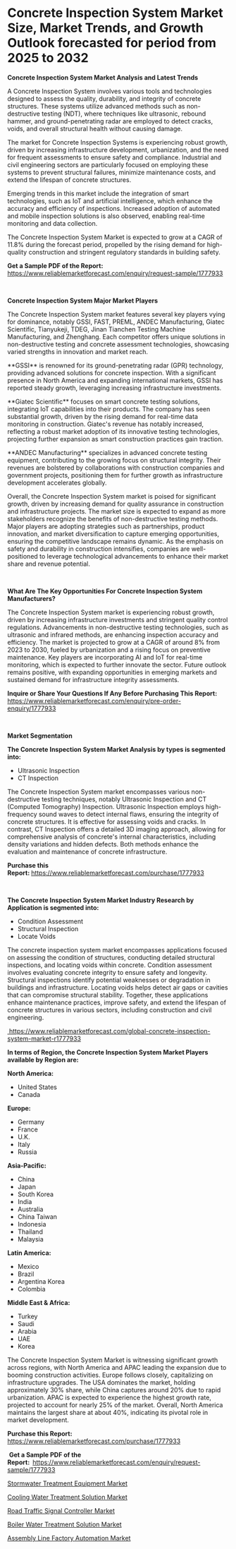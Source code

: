 <p><h1>Concrete Inspection System Market Size, Market Trends, and Growth Outlook forecasted for period from 2025 to 2032</h1></p><p><strong>Concrete Inspection System Market Analysis and Latest Trends</strong></p>
<p><p>A Concrete Inspection System involves various tools and technologies designed to assess the quality, durability, and integrity of concrete structures. These systems utilize advanced methods such as non-destructive testing (NDT), where techniques like ultrasonic, rebound hammer, and ground-penetrating radar are employed to detect cracks, voids, and overall structural health without causing damage.</p><p>The market for Concrete Inspection Systems is experiencing robust growth, driven by increasing infrastructure development, urbanization, and the need for frequent assessments to ensure safety and compliance. Industrial and civil engineering sectors are particularly focused on employing these systems to prevent structural failures, minimize maintenance costs, and extend the lifespan of concrete structures.</p><p>Emerging trends in this market include the integration of smart technologies, such as IoT and artificial intelligence, which enhance the accuracy and efficiency of inspections. Increased adoption of automated and mobile inspection solutions is also observed, enabling real-time monitoring and data collection. </p><p>The Concrete Inspection System Market is expected to grow at a CAGR of 11.8% during the forecast period, propelled by the rising demand for high-quality construction and stringent regulatory standards in building safety.</p></p>
<p><strong>Get a Sample PDF of the Report:&nbsp;</strong> <a href="https://www.reliablemarketforecast.com/enquiry/request-sample/1777933?utm_campaign=1169&utm_medium=2&utm_source=Github&utm_content=ia&utm_term=12042025&utm_id=concrete-inspection-system">https://www.reliablemarketforecast.com/enquiry/request-sample/1777933</a></p>
<p>&nbsp;</p>
<p><strong>Concrete Inspection System Major Market Players</strong></p>
<p><p>The Concrete Inspection System market features several key players vying for dominance, notably GSSI, FAST, PREML, ANDEC Manufacturing, Giatec Scientific, Tianyukeji, TDEG, Jinan Tianchen Testing Machine Manufacturing, and Zhenghang. Each competitor offers unique solutions in non-destructive testing and concrete assessment technologies, showcasing varied strengths in innovation and market reach.</p><p>**GSSI** is renowned for its ground-penetrating radar (GPR) technology, providing advanced solutions for concrete inspection. With a significant presence in North America and expanding international markets, GSSI has reported steady growth, leveraging increasing infrastructure investments.</p><p>**Giatec Scientific** focuses on smart concrete testing solutions, integrating IoT capabilities into their products. The company has seen substantial growth, driven by the rising demand for real-time data monitoring in construction. Giatec's revenue has notably increased, reflecting a robust market adoption of its innovative testing technologies, projecting further expansion as smart construction practices gain traction.</p><p>**ANDEC Manufacturing** specializes in advanced concrete testing equipment, contributing to the growing focus on structural integrity. Their revenues are bolstered by collaborations with construction companies and government projects, positioning them for further growth as infrastructure development accelerates globally.</p><p>Overall, the Concrete Inspection System market is poised for significant growth, driven by increasing demand for quality assurance in construction and infrastructure projects. The market size is expected to expand as more stakeholders recognize the benefits of non-destructive testing methods. Major players are adopting strategies such as partnerships, product innovation, and market diversification to capture emerging opportunities, ensuring the competitive landscape remains dynamic. As the emphasis on safety and durability in construction intensifies, companies are well-positioned to leverage technological advancements to enhance their market share and revenue potential.</p></p>
<p>&nbsp;</p>
<p><strong>What Are The Key Opportunities For Concrete Inspection System Manufacturers?</strong></p>
<p><p>The Concrete Inspection System market is experiencing robust growth, driven by increasing infrastructure investments and stringent quality control regulations. Advancements in non-destructive testing technologies, such as ultrasonic and infrared methods, are enhancing inspection accuracy and efficiency. The market is projected to grow at a CAGR of around 8% from 2023 to 2030, fueled by urbanization and a rising focus on preventive maintenance. Key players are incorporating AI and IoT for real-time monitoring, which is expected to further innovate the sector. Future outlook remains positive, with expanding opportunities in emerging markets and sustained demand for infrastructure integrity assessments.</p></p>
<p><strong>Inquire or Share Your Questions If Any Before Purchasing This Report:</strong> <a href="https://www.reliablemarketforecast.com/enquiry/pre-order-enquiry/1777933?utm_campaign=1169&utm_medium=2&utm_source=Github&utm_content=ia&utm_term=12042025&utm_id=concrete-inspection-system">https://www.reliablemarketforecast.com/enquiry/pre-order-enquiry/1777933</a></p>
<p>&nbsp;</p>
<p><strong>Market Segmentation</strong></p>
<p><strong>The Concrete Inspection System Market Analysis by types is segmented into:</strong></p>
<p><ul><li>Ultrasonic Inspection</li><li>CT Inspection</li></ul></p>
<p><p>The Concrete Inspection System market encompasses various non-destructive testing techniques, notably Ultrasonic Inspection and CT (Computed Tomography) Inspection. Ultrasonic Inspection employs high-frequency sound waves to detect internal flaws, ensuring the integrity of concrete structures. It is effective for assessing voids and cracks. In contrast, CT Inspection offers a detailed 3D imaging approach, allowing for comprehensive analysis of concrete's internal characteristics, including density variations and hidden defects. Both methods enhance the evaluation and maintenance of concrete infrastructure.</p></p>
<p><strong>Purchase this Report:&nbsp;</strong><a href="https://www.reliablemarketforecast.com/purchase/1777933?utm_campaign=1169&utm_medium=2&utm_source=Github&utm_content=ia&utm_term=12042025&utm_id=concrete-inspection-system">https://www.reliablemarketforecast.com/purchase/1777933</a></p>
<p>&nbsp;</p>
<p><strong>The Concrete Inspection System Market Industry Research by Application is segmented into:</strong></p>
<p><ul><li>Condition Assessment</li><li>Structural Inspection</li><li>Locate Voids</li></ul></p>
<p><p>The concrete inspection system market encompasses applications focused on assessing the condition of structures, conducting detailed structural inspections, and locating voids within concrete. Condition assessment involves evaluating concrete integrity to ensure safety and longevity. Structural inspections identify potential weaknesses or degradation in buildings and infrastructure. Locating voids helps detect air gaps or cavities that can compromise structural stability. Together, these applications enhance maintenance practices, improve safety, and extend the lifespan of concrete structures in various sectors, including construction and civil engineering.</p></p>
<p><a href="https://www.reliablemarketforecast.com/global-concrete-inspection-system-market-r1777933?utm_campaign=1169&utm_medium=2&utm_source=Github&utm_content=ia&utm_term=12042025&utm_id=concrete-inspection-system">&nbsp;https://www.reliablemarketforecast.com/global-concrete-inspection-system-market-r1777933</a></p>
<p><strong>In terms of Region, the Concrete Inspection System Market Players available by Region are:</strong></p>
<p>
    <p> <strong> North America: </strong>
        <ul>
            <li>United States</li>
            <li>Canada</li>
        </ul>
        </p> 
    <p> <strong> Europe: </strong>
        <ul>
            <li>Germany</li>
            <li>France</li>
            <li>U.K.</li>
            <li>Italy</li>
            <li>Russia</li>
        </ul>
        </p> 
    <p> <strong> Asia-Pacific: </strong>
        <ul>
            <li>China</li>
            <li>Japan</li>
            <li>South Korea</li>
            <li>India</li>
            <li>Australia</li>
            <li>China Taiwan</li>
            <li>Indonesia</li>
            <li>Thailand</li>
            <li>Malaysia</li>
        </ul>
        </p> 
    <p> <strong> Latin America: </strong>
        <ul>
            <li>Mexico</li>
            <li>Brazil</li>
            <li>Argentina Korea</li>
            <li>Colombia</li>
        </ul>
        </p> 
    <p> <strong> Middle East & Africa: </strong>
        <ul>
            <li>Turkey</li>
            <li>Saudi</li>
            <li>Arabia</li>
            <li>UAE</li>
            <li>Korea</li>
        </ul>
    </p>
    </p>
<p><p>The Concrete Inspection System Market is witnessing significant growth across regions, with North America and APAC leading the expansion due to booming construction activities. Europe follows closely, capitalizing on infrastructure upgrades. The USA dominates the market, holding approximately 30% share, while China captures around 20% due to rapid urbanization. APAC is expected to experience the highest growth rate, projected to account for nearly 25% of the market. Overall, North America maintains the largest share at about 40%, indicating its pivotal role in market development.</p></p>
<p><strong>Purchase this Report: </strong><a href="https://www.reliablemarketforecast.com/purchase/1777933?utm_campaign=1169&utm_medium=2&utm_source=Github&utm_content=ia&utm_term=12042025&utm_id=concrete-inspection-system">https://www.reliablemarketforecast.com/purchase/1777933</a></p>
<p>&nbsp;<strong>Get a Sample PDF of the Report:&nbsp;&nbsp;</strong><a href="https://www.reliablemarketforecast.com/enquiry/request-sample/1777933?utm_campaign=1169&utm_medium=2&utm_source=Github&utm_content=ia&utm_term=12042025&utm_id=concrete-inspection-system">https://www.reliablemarketforecast.com/enquiry/request-sample/1777933</a></p>
<p><strong></strong></p>
<p><p><a href="https://github.com/noppbebawy/Market-Research-Report-List-1/blob/main/stormwater-treatment-equipment-market.md?utm_campaign=1169&utm_medium=2&utm_source=Github&utm_content=ia&utm_term=12042025&utm_id=concrete-inspection-system">Stormwater Treatment Equipment Market</a></p><p><a href="https://github.com/bramsklizas/Market-Research-Report-List-1/blob/main/cooling-water-treatment-solution-market.md?utm_campaign=1169&utm_medium=2&utm_source=Github&utm_content=ia&utm_term=12042025&utm_id=concrete-inspection-system">Cooling Water Treatment Solution Market</a></p><p><a href="https://github.com/stohllaackdw/Market-Research-Report-List-1/blob/main/road-traffic-signal-controller-market.md?utm_campaign=1169&utm_medium=2&utm_source=Github&utm_content=ia&utm_term=12042025&utm_id=concrete-inspection-system">Road Traffic Signal Controller Market</a></p><p><a href="https://github.com/motanafraxer/Market-Research-Report-List-1/blob/main/boiler-water-treatment-solution-market.md?utm_campaign=1169&utm_medium=2&utm_source=Github&utm_content=ia&utm_term=12042025&utm_id=concrete-inspection-system">Boiler Water Treatment Solution Market</a></p><p><a href="https://github.com/fabinbuddygc/Market-Research-Report-List-1/blob/main/assembly-line-factory-automation-market.md?utm_campaign=1169&utm_medium=2&utm_source=Github&utm_content=ia&utm_term=12042025&utm_id=concrete-inspection-system">Assembly Line Factory Automation Market</a></p></p>